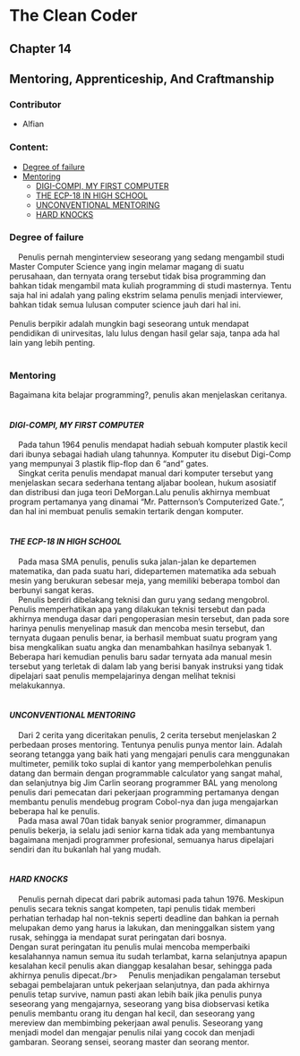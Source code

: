 # The Clean Coder
## Chapter 14
## Mentoring, Apprenticeship, And Craftmanship

### Contributor
* Alfian

### Content:
* [Degree of failure](#degree-of-failure)
* [Mentoring](#mentoring)
   * [DIGI-COMPI, MY FIRST COMPUTER](#digi-compi-my-first-computer)
   * [THE ECP-18 IN HIGH SCHOOL](#the-ecp-18-in-high-school)
   * [UNCONVENTIONAL MENTORING](#unconventional-mentoring)
   * [HARD KNOCKS](#hard-knocks)
  
### Degree of failure
&nbsp;&nbsp;&nbsp;&nbsp;Penulis pernah menginterview seseorang yang sedang mengambil studi Master Computer Science yang ingin melamar magang di suatu perusahaan, dan ternyata orang tersebut tidak bisa programming dan bahkan tidak mengambil mata kuliah programming di studi masternya. Tentu saja hal ini adalah yang paling ekstrim selama penulis menjadi interviewer, bahkan tidak semua lulusan computer science jauh dari hal ini.</br></br>
Penulis berpikir adalah mungkin bagi seseorang untuk mendapat pendidikan di unirvesitas, lalu lulus dengan hasil gelar saja, tanpa ada hal lain yang lebih penting.
</br>
</br>
### Mentoring
Bagaimana kita belajar programming?, penulis akan menjelaskan ceritanya.
</br>
</br>
#### _DIGI-COMPI, MY FIRST COMPUTER_
&nbsp;&nbsp;&nbsp;&nbsp;Pada tahun 1964 penulis mendapat hadiah sebuah komputer plastik kecil dari ibunya sebagai hadiah ulang tahunnya. Komputer itu disebut Digi-Comp yang mempunyai 3 plastik flip-flop dan 6 “and” gates.</br>
&nbsp;&nbsp;&nbsp;&nbsp;Singkat cerita penulis mendapat manual dari komputer tersebut yang menjelaskan secara sederhana tentang aljabar boolean, hukum asosiatif dan distribusi dan juga teori DeMorgan.Lalu penulis akhirnya membuat program pertamanya yang dinamai “Mr. Patternson’s Computerized Gate.”, dan hal ini membuat penulis semakin tertarik dengan komputer.
</br>
</br>
#### _THE ECP-18 IN HIGH SCHOOL_
&nbsp;&nbsp;&nbsp;&nbsp;Pada masa SMA penulis, penulis suka jalan-jalan ke departemen matematika, dan pada suatu hari, didepartemen matematika ada sebuah mesin yang berukuran sebesar meja, yang memiliki beberapa tombol dan berbunyi sangat keras.</br>
&nbsp;&nbsp;&nbsp;&nbsp;Penulis berdiri dibelakang teknisi dan guru yang sedang mengobrol. Penulis memperhatikan apa yang dilakukan teknisi tersebut dan pada akhirnya menduga dasar dari pengoperasian mesin tersebut, dan pada sore harinya penulis menyelinap masuk dan mencoba mesin tersebut, dan ternyata dugaan penulis benar, ia berhasil membuat suatu program yang bisa mengkalikan suatu angka dan menambahkan hasilnya sebanyak 1. Beberapa hari kemudian penulis baru sadar ternyata ada manual mesin tersebut yang terletak di dalam lab yang berisi banyak instruksi yang tidak dipelajari saat penulis mempelajarinya dengan melihat teknisi melakukannya.
</br>
</br>
#### _UNCONVENTIONAL MENTORING_
&nbsp;&nbsp;&nbsp;&nbsp;Dari 2 cerita yang diceritakan penulis, 2 cerita tersebut menjelaskan 2 perbedaan proses mentoring.
Tentunya penulis punya mentor lain. Adalah seorang tetangga yang baik hati yang mengajari penulis cara menggunakan multimeter, pemilik toko suplai di kantor yang memperbolehkan penulis datang dan bermain dengan programmable calculator yang sangat mahal, dan selanjutnya big Jim Carlin seorang programmer BAL yang menolong penulis dari pemecatan dari pekerjaan programming pertamanya dengan membantu penulis mendebug program Cobol-nya dan juga mengajarkan beberapa hal ke penulis.</br>
&nbsp;&nbsp;&nbsp;&nbsp;Pada masa awal 70an tidak banyak senior programmer, dimanapun penulis bekerja, ia selalu jadi senior karna tidak ada yang membantunya bagaimana menjadi programmer profesional, semuanya harus dipelajari sendiri dan itu bukanlah hal yang mudah.
</br>
</br>
#### _HARD KNOCKS_
&nbsp;&nbsp;&nbsp;&nbsp;Penulis pernah dipecat dari pabrik automasi pada tahun 1976. Meskipun penulis secara teknis sangat kompeten, tapi penulis tidak memberi perhatian terhadap hal non-teknis seperti deadline dan bahkan ia pernah melupakan demo yang harus ia lakukan, dan meninggalkan sistem yang rusak, sehingga ia mendapat surat peringatan dari bosnya.</br>
Dengan surat peringatan itu penulis mulai mencoba memperbaiki kesalahannya namun semua itu sudah terlambat, karna selanjutnya apapun kesalahan kecil penulis akan dianggap kesalahan besar, sehingga pada akhirnya penulis dipecat./br>
&nbsp;&nbsp;&nbsp;&nbsp;Penulis menjadikan pengalaman tersebut sebagai pembelajaran untuk pekerjaan selanjutnya, dan pada akhirnya penulis tetap survive, namun pasti akan lebih baik jika penulis punya seseorang yang mengajarnya, seseorang yang bisa diobservasi ketika penulis membantu orang itu dengan hal kecil, dan seseorang yang mereview dan membimbing pekerjaan awal penulis. Seseorang yang menjadi model dan mengajar penulis nilai yang cocok dan menjadi gambaran. Seorang sensei, seorang master dan seorang mentor.</br>
